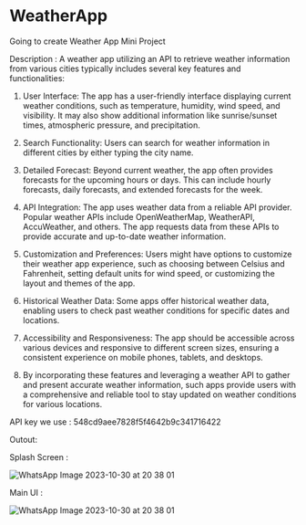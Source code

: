 # WeatherApp
Going to create Weather App Mini Project

Description : A weather app utilizing an API to retrieve weather information from various cities typically includes several key features and functionalities:

1. User Interface: The app has a user-friendly interface displaying current weather conditions, such as temperature, humidity, wind speed, and visibility. It may also show additional information like sunrise/sunset times, atmospheric pressure, and precipitation.

2. Search Functionality: Users can search for weather information in different cities by either typing the city name.
   
3. Detailed Forecast: Beyond current weather, the app often provides forecasts for the upcoming hours or days. This can include hourly forecasts, daily forecasts, and extended forecasts for the week.

4. API Integration: The app uses weather data from a reliable API provider. Popular weather APIs include OpenWeatherMap, WeatherAPI, AccuWeather, and others. The app requests data from these APIs to provide accurate and up-to-date weather information.

5. Customization and Preferences: Users might have options to customize their weather app experience, such as choosing between Celsius and Fahrenheit, setting default units for wind speed, or customizing the layout and themes of the app.

6. Historical Weather Data: Some apps offer historical weather data, enabling users to check past weather conditions for specific dates and locations.

7. Accessibility and Responsiveness: The app should be accessible across various devices and responsive to different screen sizes, ensuring a consistent experience on mobile phones, tablets, and desktops.

8. By incorporating these features and leveraging a weather API to gather and present accurate weather information, such apps provide users with a comprehensive and reliable tool to stay updated on weather conditions for various locations.

API key we use : 548cd9aee7828f5f4642b9c341716422

Outout:

Splash Screen : 

![WhatsApp Image 2023-10-30 at 20 38 01](https://github.com/Rutul5440/WeatherApp/assets/121927117/74587885-c65e-4b12-9165-fc2f77642729)

Main UI : 

![WhatsApp Image 2023-10-30 at 20 38 01](https://github.com/Rutul5440/WeatherApp/assets/121927117/277f4156-26a7-42eb-8810-c5e3d020dc91)
